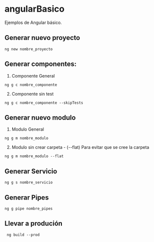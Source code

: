 # angularBasico

Ejemplos de Angular básico. 

## Generar nuevo proyecto

```
ng new nombre_proyecto
```

## Generar componentes:
1. Componente General
```
ng g c nombre_componente
```
2. Componente sin test
```
ng g c nombre_componente --skipTests
```

## Generar nuevo modulo
1. Modulo General
```
ng g m nombre_modulo
```

2. Modulo sin crear carpeta - (--flat) Para evitar que se cree la carpeta
```
ng g m nombre_modulo --flat
```

## Generar Servicio
```
ng g s nombre_servicio
```

## Generar Pipes
```
ng g pipe nombre_pipes
```

## Llevar a produción
```
 ng build --prod
```